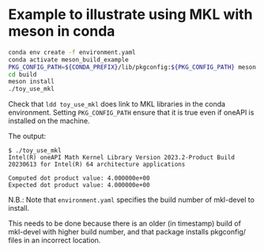 # Example to illustrate using MKL with meson in conda

```bash
conda env create -f environment.yaml
conda activate meson_build_example
PKG_CONFIG_PATH=${CONDA_PREFIX}/lib/pkgconfig:${PKG_CONFIG_PATH} meson setup build
cd build
meson install
./toy_use_mkl
```

Check that `ldd toy_use_mkl` does link to MKL libraries in the conda environment.
Setting `PKG_CONFIG_PATH` ensure that it is true even if oneAPI is installed on the machine.

The output:

```
$ ./toy_use_mkl
Intel(R) oneAPI Math Kernel Library Version 2023.2-Product Build 20230613 for Intel(R) 64 architecture applications

Computed dot product value: 4.000000e+00
Expected dot product value: 4.000000e+00
```

N.B.: Note that `environment.yaml` specifies the build number of mkl-devel to install.

This needs to be done because there is an older (in timestamp) build of mkl-devel with higher
build number, and that package installs pkgconfig/ files in an incorrect location.
